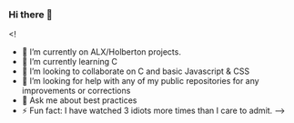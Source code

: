 ### Hi there 👋

<!
- 🔭 I’m currently on ALX/Holberton projects.
- 🌱 I’m currently learning C
- 👯 I’m looking to collaborate on C and basic Javascript & CSS
- 🤔 I’m looking for help with any of my public repositories for any improvements or corrections
- 💬 Ask me about best practices
- ⚡ Fun fact: I have watched 3 idiots more times than I care to admit.
-->
